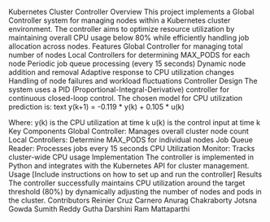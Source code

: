 Kubernetes Cluster Controller
Overview
This project implements a Global Controller system for managing nodes within a Kubernetes cluster environment. The controller aims to optimize resource utilization by maintaining overall CPU usage below 80% while efficiently handling job allocation across nodes.
Features
Global Controller for managing total number of nodes
Local Controllers for determining MAX_PODS for each node
Periodic job queue processing (every 15 seconds)
Dynamic node addition and removal
Adaptive response to CPU utilization changes
Handling of node failures and workload fluctuations
Controller Design
The system uses a PID (Proportional-Integral-Derivative) controller for continuous closed-loop control. The chosen model for CPU utilization prediction is:
text
y(k+1) = -0.119 * y(k) + 0.105 * u(k)

Where:
y(k) is the CPU utilization at time k
u(k) is the control input at time k
Key Components
Global Controller: Manages overall cluster node count
Local Controllers: Determine MAX_PODS for individual nodes
Job Queue Reader: Processes jobs every 15 seconds
CPU Utilization Monitor: Tracks cluster-wide CPU usage
Implementation
The controller is implemented in Python and integrates with the Kubernetes API for cluster management.
Usage
[Include instructions on how to set up and run the controller]
Results
The controller successfully maintains CPU utilization around the target threshold (80%) by dynamically adjusting the number of nodes and pods in the cluster.
Contributors
Reinier Cruz Carnero
Anurag Chakraborty
Jotsna Gowda
Sumith Reddy Gutha
Darshini Ram Mattaparthi
